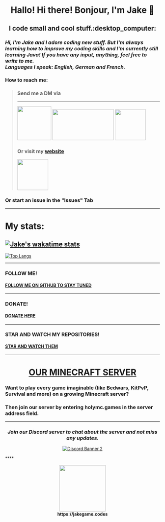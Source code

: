 <h1 align="center">Hallo! Hi there! Bonjour, I'm Jake 👋</h1>

<!--
**JakeGame3/jakegame3** is a ✨ _special_ ✨ repository because its `README.md` (this file) appears on your GitHub profile.

Here are some ideas to get you started:

- 🔭 I’m currently working on ...
- 🌱 I’m currently learning ...
- 👯 I’m looking to collaborate on ...
- 🤔 I’m looking for help with ...
- 💬 Ask me about ...
- 📫 How to reach me: ...
- 😄 Pronouns: ...
- ⚡ Fun fact: ...
-->
<h2 align="center">I code small and cool stuff.:desktop_computer:</h2>


### *Hi, I'm Jake and I adore coding new stuff. But I'm always learning how to improve my coding skills and I'm currently still learning Java! If you have any input, anything, feel free to write to me.  <br> Languages I speak: English, German and French.*

### How to reach me: <br>

> ### **Send me a DM via** <br>
> ****
>[<img src="https://user-images.githubusercontent.com/71566988/115141308-cb582c00-a03b-11eb-885e-ed3b4773ddbe.gif" width="110" height="110"/>](https://discordapp.com/users/601715164835741696 "Send me a MESSAGE via Discord")
>[<img src="https://media.giphy.com/media/iFgzUCWgxj7B22ik2K/giphy.gif" width="200" height="100"/>](https://www.reddit.com/user/JakeGame3 "Send me a MESSAGE via Reddit") 
>[<img src="https://media.giphy.com/media/ktfqJcs9AVf4HeDLFK/giphy.gif" width="100" height="100"/>](https://twitter.com/Jake_Game3 "Send me a MESSAGE via Twitter")<br>
> ### **Or visit my [website](https://jakegame.codes)**
> [<img src="https://media.giphy.com/media/ZgTR3UQ9XAWDvqy9jv/giphy.gif" width="100" height="100"/>](https://jakegame.codes "VIEW MY WEBSITE!")
### Or start an issue in the "Issues" Tab
****
# My stats:
[![Jake's wakatime stats](https://github-readme-stats.vercel.app/api/wakatime?username=jakegame)](https://github.com/anuraghazra/github-readme-stats)<br>
----
[![Top Langs](https://github-readme-stats.vercel.app/api/top-langs/?username=jakegame3&layout=compact)](https://github.com/anuraghazra/github-readme-stats)
****
### FOLLOW ME!
#### [FOLLOW ME ON GITHUB TO STAY TUNED](https://github.com/JakeGame3 "Follow")
****
### DONATE!
#### [DONATE HERE](https://paypal.me/jakegame3 "Donate")
****
### STAR AND WATCH MY REPOSITORIES!
#### [STAR AND WATCH THEM](https://github.com/JakeGame3?tab=repositories " Star and Watch")
****
<h1 align="center"><a href="https://github.com/HolyMC" target="_blank">OUR MINECRAFT SERVER</h1></a>


### Want to play every game imaginable (like Bedwars, KitPvP, Survival and more) on a growing Minecraft server?<br>
### Then join our server by entering <b>holymc.games</b> in the server address field.<br>
----
<h3 align="center"><i>Join our Discord server to chat about the server and not miss any updates.</i></h3>

<p align="center">
  <a href="https://discord.com/invite/W9hgq6DaMh"><img src="https://discordapp.com/api/guilds/835411217597071403/widget.png?style=banner2" alt="Discord Banner 2"/></a><br>
</p>
****
<p align="center">
  <a href="https://jakegame.codes" target="_blank"><img width="150" height="150" src="https://media.giphy.com/media/ZgTR3UQ9XAWDvqy9jv/giphy.gif"></a><br>
  <b>https://jakegame.codes</b>
</p>

